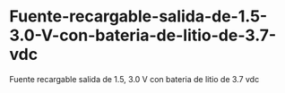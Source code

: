 # Fuente-recargable-salida-de-1.5-3.0-V-con-bateria-de-litio-de-3.7-vdc
Fuente recargable salida de 1.5, 3.0 V con bateria de litio de 3.7 vdc
